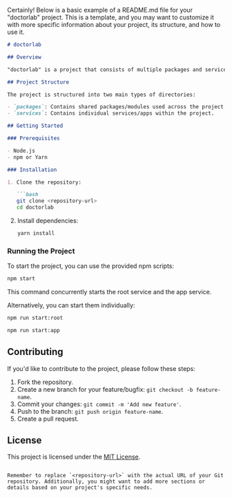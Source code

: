 Certainly! Below is a basic example of a README.md file for your "doctorlab" project. This is a template, and you may want to customize it with more specific information about your project, its structure, and how to use it.

```markdown
# doctorlab

## Overview

"doctorlab" is a project that consists of multiple packages and services. It is organized using Yarn workspaces, allowing for better code organization and management.

## Project Structure

The project is structured into two main types of directories:

- `packages`: Contains shared packages/modules used across the project.
- `services`: Contains individual services/apps within the project.

## Getting Started

### Prerequisites

- Node.js
- npm or Yarn

### Installation

1. Clone the repository:

   ```bash
   git clone <repository-url>
   cd doctorlab
   ```

2. Install dependencies:

   ```bash
   yarn install
   ```

### Running the Project

To start the project, you can use the provided npm scripts:

```bash
npm start
```

This command concurrently starts the root service and the app service.

Alternatively, you can start them individually:

```bash
npm run start:root
```

```bash
npm run start:app
```

## Contributing

If you'd like to contribute to the project, please follow these steps:

1. Fork the repository.
2. Create a new branch for your feature/bugfix: `git checkout -b feature-name`.
3. Commit your changes: `git commit -m 'Add new feature'`.
4. Push to the branch: `git push origin feature-name`.
5. Create a pull request.

## License

This project is licensed under the [MIT License](LICENSE).
```

Remember to replace `<repository-url>` with the actual URL of your Git repository. Additionally, you might want to add more sections or details based on your project's specific needs.
